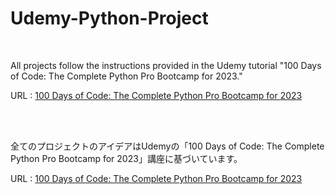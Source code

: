 <h1>Udemy-Python-Project</h1> 

<br>

All projects follow the instructions provided in the Udemy tutorial "100 Days of Code: The Complete Python Pro Bootcamp for 2023."

URL : <a href="https://www.udemy.com/course/100-days-of-code/">100 Days of Code: The Complete Python Pro Bootcamp for 2023</a>

<br>
<br>

全てのプロジェクトのアイデアはUdemyの「100 Days of Code: The Complete Python Pro Bootcamp for 2023」講座に基づいています。

URL : <a href="https://www.udemy.com/course/100-days-of-code/">100 Days of Code: The Complete Python Pro Bootcamp for 2023</a>



